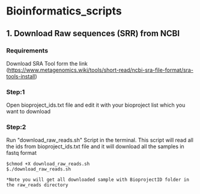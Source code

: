 # Bioinformatics_scripts
## 1. Download Raw sequences (SRR) from NCBI
### Requirements 
Download SRA Tool form the link (https://www.metagenomics.wiki/tools/short-read/ncbi-sra-file-format/sra-tools-install)

### Step:1
Open bioproject_ids.txt file and edit it with your bioproject list which you want to download

### Step:2
Run "download_raw_reads.sh" Script in the terminal. This script will read all the ids from bioproject_ids.txt file and it will download all the samples in fastq format

```
$chmod +X download_raw_reads.sh
$./download_raw_reads.sh

*Note you will get all downloaded sample with BioprojectID folder in the raw_reads directory
```
